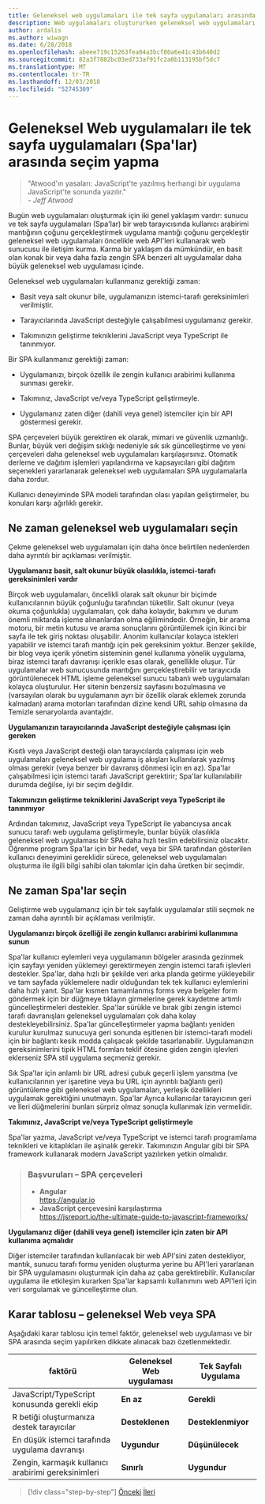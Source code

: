 ```yaml
---
title: Geleneksel web uygulamaları ile tek sayfa uygulamaları arasında seçim yapma
description: Web uygulamaları oluştururken geleneksel web uygulamaları ve tek sayfa uygulamaları (Spa'lar) arasında seçim yapma öğrenin.
author: ardalis
ms.author: wiwagn
ms.date: 6/28/2018
ms.openlocfilehash: abeee719c15263fea04a3bcf80a6e41c43b640d2
ms.sourcegitcommit: 82a3f7882bc03ed733af91fc2a0b113195bf5dc7
ms.translationtype: MT
ms.contentlocale: tr-TR
ms.lasthandoff: 12/03/2018
ms.locfileid: "52745309"
---
```

# <a name="choose-between-traditional-web-apps-and-single-page-apps-spas"></a>Geleneksel Web uygulamaları ile tek sayfa uygulamaları (Spa'lar) arasında seçim yapma

> "Atwood'ın yasaları: JavaScript'te yazılmış herhangi bir uygulama JavaScript'te sonunda yazılır."  
> _\- Jeff Atwood_

Bugün web uygulamaları oluşturmak için iki genel yaklaşım vardır: sunucu ve tek sayfa uygulamaları (Spa'lar) bir web tarayıcısında kullanıcı arabirimi mantığının çoğunu gerçekleştirmek uygulama mantığı çoğunu gerçekleştir geleneksel web uygulamaları öncelikle web API'leri kullanarak web sunucusu ile iletişim kurma. Karma bir yaklaşım da mümkündür, en basit olan konak bir veya daha fazla zengin SPA benzeri alt uygulamalar daha büyük geleneksel web uygulaması içinde.

Geleneksel web uygulamaları kullanmanız gerektiği zaman:

- Basit veya salt okunur bile, uygulamanızın istemci-tarafı gereksinimleri verilmiştir.

- Tarayıcılarında JavaScript desteğiyle çalışabilmesi uygulamanız gerekir.

- Takımınızın geliştirme tekniklerini JavaScript veya TypeScript ile tanınmıyor.

Bir SPA kullanmanız gerektiği zaman:

- Uygulamanızı, birçok özellik ile zengin kullanıcı arabirimi kullanıma sunması gerekir.

- Takımınız, JavaScript ve/veya TypeScript geliştirmeyle.

- Uygulamanız zaten diğer (dahili veya genel) istemciler için bir API göstermesi gerekir.

SPA çerçeveleri büyük gerektiren ek olarak, mimari ve güvenlik uzmanlığı. Bunlar, büyük veri değişim sıklığı nedeniyle sık sık güncelleştirme ve yeni çerçeveleri daha geleneksel web uygulamaları karşılaşırsınız. Otomatik derleme ve dağıtım işlemleri yapılandırma ve kapsayıcıları gibi dağıtım seçenekleri yararlanarak geleneksel web uygulamaları SPA uygulamalarla daha zordur.

Kullanıcı deneyiminde SPA modeli tarafından olası yapılan geliştirmeler, bu konuları karşı ağırlıklı gerekir.

## <a name="when-to-choose-traditional-web-apps"></a>Ne zaman geleneksel web uygulamaları seçin

Çekme geleneksel web uygulamaları için daha önce belirtilen nedenlerden daha ayrıntılı bir açıklaması verilmiştir.

**Uygulamanız basit, salt okunur büyük olasılıkla, istemci-tarafı gereksinimleri vardır**

Birçok web uygulamaları, öncelikli olarak salt okunur bir biçimde kullanıcılarının büyük çoğunluğu tarafından tüketilir. Salt okunur (veya okuma çoğunlukla) uygulamaları, çok daha kolaydır, bakımını ve durum önemli miktarda işleme alınanlardan olma eğilimindedir. Örneğin, bir arama motoru, bir metin kutusu ve arama sonuçlarını görüntülemek için ikinci bir sayfa ile tek giriş noktası oluşabilir. Anonim kullanıcılar kolayca istekleri yapabilir ve istemci tarafı mantığı için pek gereksinim yoktur. Benzer şekilde, bir blog veya içerik yönetim sisteminin genel kullanıma yönelik uygulama, biraz istemci tarafı davranışı içerikle esas olarak, genellikle oluşur. Tür uygulamalar web sunucusunda mantığını gerçekleştirebilir ve tarayıcıda görüntülenecek HTML işleme geleneksel sunucu tabanlı web uygulamaları kolayca oluşturulur. Her sitenin benzersiz sayfasını bozulmasına ve (varsayılan olarak bu uygulamanın ayrı bir özellik olarak eklemek zorunda kalmadan) arama motorları tarafından dizine kendi URL sahip olmasına da Temizle senaryolarda avantajdır.

**Uygulamanızın tarayıcılarında JavaScript desteğiyle çalışması için gereken**

Kısıtlı veya JavaScript desteği olan tarayıcılarda çalışması için web uygulamaları geleneksel web uygulama iş akışları kullanılarak yazılmış olması gerekir (veya benzer bir davranış dönmesi için en az). Spa'lar çalışabilmesi için istemci tarafı JavaScript gerektirir; Spa'lar kullanılabilir durumda değilse, iyi bir seçim değildir.

**Takımınızın geliştirme tekniklerini JavaScript veya TypeScript ile tanınmıyor**

Ardından takımınız, JavaScript veya TypeScript ile yabancıysa ancak sunucu tarafı web uygulama geliştirmeyle, bunlar büyük olasılıkla geleneksel web uygulaması bir SPA daha hızlı teslim edebilirsiniz olacaktır. Öğrenme program Spa'lar için bir hedef, veya bir SPA tarafından gösterilen kullanıcı deneyimini gereklidir sürece, geleneksel web uygulamaları oluşturma ile ilgili bilgi sahibi olan takımlar için daha üretken bir seçimdir.

## <a name="when-to-choose-spas"></a>Ne zaman Spa'lar seçin

Geliştirme web uygulamanız için bir tek sayfalık uygulamalar stili seçmek ne zaman daha ayrıntılı bir açıklaması verilmiştir.

**Uygulamanızı birçok özelliği ile zengin kullanıcı arabirimi kullanımına sunun**

Spa'lar kullanıcı eylemleri veya uygulamanın bölgeler arasında gezinmek için sayfayı yeniden yüklemeyi gerektirmeyen zengin istemci tarafı işlevleri destekler. Spa'lar, daha hızlı bir şekilde veri arka planda getirme yükleyebilir ve tam sayfada yüklemelere nadir olduğundan tek tek kullanıcı eylemlerini daha hızlı yanıt. Spa'lar kısmen tamamlanmış forms veya belgeler form göndermek için bir düğmeye tıklayın girmelerine gerek kaydetme artımlı güncelleştirmeleri destekler. Spa'lar sürükle ve bırak gibi zengin istemci tarafı davranışları geleneksel uygulamaları çok daha kolay destekleyebilirsiniz. Spa'lar güncelleştirmeler yapma bağlantı yeniden kurulur kurulmaz sunucuya geri sonunda eşitlenen bir istemci-tarafı modeli için bir bağlantı kesik modda çalışacak şekilde tasarlanabilir. Uygulamanızın gereksinimlerini tipik HTML formları teklif ötesine giden zengin işlevleri eklerseniz SPA stil uygulama seçmeniz gerekir.

Sık Spa'lar için anlamlı bir URL adresi çubuk geçerli işlem yansıtma (ve kullanıcılarının yer işaretine veya bu URL için ayrıntılı bağlantı geri) görüntüleme gibi geleneksel web uygulamaları, yerleşik özellikleri uygulamak gerektiğini unutmayın. Spa'lar Ayrıca kullanıcılar tarayıcının geri ve İleri düğmelerini bunları sürpriz olmaz sonuçla kullanmak izin vermelidir.

**Takımınız, JavaScript ve/veya TypeScript geliştirmeyle**

Spa'lar yazma, JavaScript ve/veya TypeScript ve istemci tarafı programlama teknikleri ve kitaplıkları ile aşinalık gerekir. Takımınızın Angular gibi bir SPA framework kullanarak modern JavaScript yazılırken yetkin olmalıdır.

> ### <a name="references--spa-frameworks"></a>Başvuruları – SPA çerçeveleri
>
> - **Angular**  
>   <https://angular.io>
> - **JavaScript çerçevesini karşılaştırma**  
>   <https://jsreport.io/the-ultimate-guide-to-javascript-frameworks/>

**Uygulamanız diğer (dahili veya genel) istemciler için zaten bir API kullanıma açmalıdır**

Diğer istemciler tarafından kullanılacak bir web API'sini zaten destekliyor, mantık, sunucu tarafı formu yeniden oluşturma yerine bu API'leri yararlanan bir SPA uygulamasını oluşturmak için daha az çaba gerektirebilir. Kullanıcılar uygulama ile etkileşim kurarken Spa'lar kapsamlı kullanımını web API'leri için veri sorgulamak ve güncelleştirme olun.

## <a name="decision-table--traditional-web-or-spa"></a>Karar tablosu – geleneksel Web veya SPA

Aşağıdaki karar tablosu için temel faktör, geleneksel web uygulaması ve bir SPA arasında seçim yapılırken dikkate alınacak bazı özetlenmektedir.

| **faktörü**                                           | **Geleneksel Web uygulaması** | **Tek Sayfalı Uygulama** |
| ---------------------------------------------------- | ----------------------- | --------------------------- |
| JavaScript/TypeScript konusunda gerekli ekip | **En az**             | **Gerekli**                |
| R betiği oluşturmanıza destek tarayıcılar                   | **Desteklenen**           | **Desteklenmiyor**           |
| En düşük istemci tarafında uygulama davranışı             | **Uygundur**         | **Düşünülecek**                |
| Zengin, karmaşık kullanıcı arabirimi gereksinimleri            | **Sınırlı**             | **Uygundur**             |

>[!div class="step-by-step"]
>[Önceki](modern-web-applications-characteristics.md)
>[İleri](architectural-principles.md)